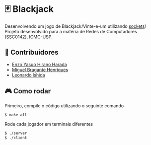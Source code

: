 # 🃏 Blackjack

  Desenvolvendo um jogo de Blackjack/Vinte-e-um utilizando [sockets](https://en.wikipedia.org/wiki/Network_socket)! Projeto desenvolvido para a matéria de Redes de Computadores 
  (SSC0142), ICMC-USP.

## 🤝 Contribuidores

- [Enzo Yasuo Hirano Harada](https://github.com/Ensuo)
- [Miguel Bragante Henriques](https://github.com/MiguelHenri)
- [Leonardo Ishida](https://github.com/LeonardoIshida)

## 🎮 Como rodar

Primeiro, compile o código utilizando o seguinte comando
```bash
$ make all
```

Rode cada jogador em terminais diferentes
```bash
$ ./server
$ ./client
```
